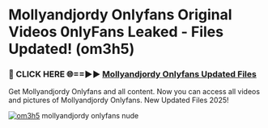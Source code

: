 # Mollyandjordy Onlyfans Original Videos 0nlyFans Leaked - Files Updated! (om3h5)

<h3>🔴 CLICK HERE 🌐==►► <a href="https://tinyurl.com/x26r9saj" rel="nofollow">Mollyandjordy Onlyfans Updated Files</a></h3>

Get Mollyandjordy Onlyfans and all content. Now you can access all videos and pictures of Mollyandjordy Onlyfans. New Updated Files 2025!

[![om3h5](https://i.imgur.com/LkgZPqh.gif)](https://tinyurl.com/x26r9saj)
mollyandjordy onlyfans nude